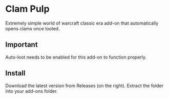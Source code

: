 # Clam Pulp
Extremely simple world of warcraft classic era add-on that automatically opens clams once looted.

## Important
Auto-loot needs to be enabled for this add-on to function properly.

## Install
Download the latest version from Releases (on the right). Extract the folder into your add-ons folder.